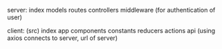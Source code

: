 server:
index
models
routes
controllers
middleware (for authentication of user)

client: (src)
index
app
components
constants
reducers
actions
api (using axios connects to server, url of server)
